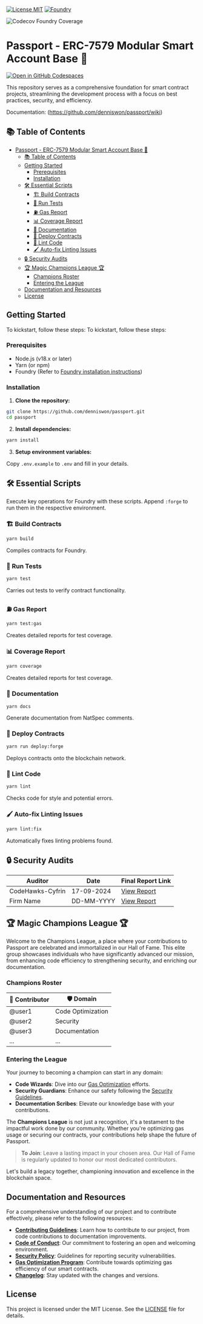 [![License MIT](https://img.shields.io/badge/License-MIT-blue?&style=flat)](./LICENSE) [![Foundry](https://img.shields.io/badge/Built%20with-Foundry-FFBD10.svg)](https://getfoundry.sh/)

![Codecov Foundry Coverage](https://img.shields.io/badge/100%25-brightgreen?style=flat&logo=codecov&label=Foundry%20Coverage)

# Passport - ERC-7579 Modular Smart Account Base 🚀

[![Open in GitHub Codespaces](https://github.com/codespaces/badge.svg)](https://codespaces.new/denniswon/passport)

This repository serves as a comprehensive foundation for smart contract projects, streamlining the development process with a focus on best practices, security, and efficiency.

Documentation: (<https://github.com/denniswon/passport/wiki>)

## 📚 Table of Contents

- [Passport - ERC-7579 Modular Smart Account Base 🚀](#passport---erc-7579-modular-smart-account-base-)
  - [📚 Table of Contents](#-table-of-contents)
  - [Getting Started](#getting-started)
    - [Prerequisites](#prerequisites)
    - [Installation](#installation)
  - [🛠️ Essential Scripts](#️-essential-scripts)
    - [🏗️ Build Contracts](#️-build-contracts)
    - [🧪 Run Tests](#-run-tests)
    - [⛽ Gas Report](#-gas-report)
    - [📊 Coverage Report](#-coverage-report)
    - [📄 Documentation](#-documentation)
    - [🚀 Deploy Contracts](#-deploy-contracts)
    - [🎨 Lint Code](#-lint-code)
    - [🖌️ Auto-fix Linting Issues](#️-auto-fix-linting-issues)
  - [🔒 Security Audits](#-security-audits)
  - [🏆 Magic Champions League 🏆](#-magic-champions-league-)
    - [Champions Roster](#champions-roster)
    - [Entering the League](#entering-the-league)
  - [Documentation and Resources](#documentation-and-resources)
  - [License](#license)

## Getting Started

To kickstart, follow these steps:
To kickstart, follow these steps:

### Prerequisites

- Node.js (v18.x or later)
- Yarn (or npm)
- Foundry (Refer to [Foundry installation instructions](https://getfoundry.sh/docs/installation))

### Installation

1. **Clone the repository:**

```bash
git clone https://github.com/denniswon/passport.git
cd passport
```

2. **Install dependencies:**

```bash
yarn install
```

3. **Setup environment variables:**

Copy `.env.example` to `.env` and fill in your details.

## 🛠️ Essential Scripts

Execute key operations for Foundry with these scripts. Append `:forge` to run them in the respective environment.

### 🏗️ Build Contracts

```bash
yarn build
```

Compiles contracts for Foundry.

### 🧪 Run Tests

```bash
yarn test
```

Carries out tests to verify contract functionality.

### ⛽ Gas Report

```bash
yarn test:gas
```

Creates detailed reports for test coverage.

### 📊 Coverage Report

```bash
yarn coverage
```

Creates detailed reports for test coverage.

### 📄 Documentation

```bash
yarn docs
```

Generate documentation from NatSpec comments.

### 🚀 Deploy Contracts

```bash
yarn run deploy:forge
```

Deploys contracts onto the blockchain network.

### 🎨 Lint Code

```bash
yarn lint
```

Checks code for style and potential errors.

### 🖌️ Auto-fix Linting Issues

```bash
yarn lint:fix
```

Automatically fixes linting problems found.

## 🔒 Security Audits

| Auditor          | Date       | Final Report Link                                       |
| ---------------- | ---------- | ------------------------------------------------------- |
| CodeHawks-Cyfrin | 17-09-2024 | [View Report](./audits/CodeHawks-Cyfrin-17-09-2024.pdf) |
| Firm Name        | DD-MM-YYYY | [View Report](./audits)                                 |

## 🏆 Magic Champions League 🏆

Welcome to the Champions League, a place where your contributions to Passport are celebrated and immortalized in our Hall of Fame. This elite group showcases individuals who have significantly advanced our mission, from enhancing code efficiency to strengthening security, and enriching our documentation.

### Champions Roster

| 🍊 Contributor | 🛡️ Domain         |
| -------------- | ----------------- |
| @user1         | Code Optimization |
| @user2         | Security          |
| @user3         | Documentation     |
| ...            | ...               |

### Entering the League

Your journey to becoming a champion can start in any domain:

- **Code Wizards**: Dive into our [Gas Optimization](./GAS_OPTIMIZATION.md) efforts.
- **Security Guardians**: Enhance our safety following the [Security Guidelines](./SECURITY.md).
- **Documentation Scribes**: Elevate our knowledge base with your contributions.

The **Champions League** is not just a recognition, it's a testament to the impactful work done by our community. Whether you're optimizing gas usage or securing our contracts, your contributions help shape the future of Passport.

> **To Join**: Leave a lasting impact in your chosen area. Our Hall of Fame is regularly updated to honor our most dedicated contributors.

Let's build a legacy together, championing innovation and excellence in the blockchain space.

## Documentation and Resources

For a comprehensive understanding of our project and to contribute effectively, please refer to the following resources:

- [**Contributing Guidelines**](./CONTRIBUTING.md): Learn how to contribute to our project, from code contributions to documentation improvements.
- [**Code of Conduct**](./CODE_OF_CONDUCT.md): Our commitment to fostering an open and welcoming environment.
- [**Security Policy**](./SECURITY.md): Guidelines for reporting security vulnerabilities.
- [**Gas Optimization Program**](./GAS_OPTIMIZATION.md): Contribute towards optimizing gas efficiency of our smart contracts.
- [**Changelog**](./CHANGELOG.md): Stay updated with the changes and versions.

## License

This project is licensed under the MIT License. See the [LICENSE](./LICENSE) file for details.
